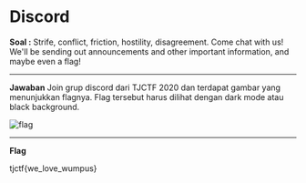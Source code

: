 # Discord
**Soal :**
Strife, conflict, friction, hostility, disagreement. Come chat with us! We'll be sending out announcements and other important information, and maybe even a flag!
____________________________________

**Jawaban**
Join grup discord dari TJCTF 2020 dan terdapat gambar yang menunjukkan flagnya. Flag tersebut harus dilihat dengan dark mode atau black background.

![flag](https://github.com/lumbricina/TJCTF-2020-05311840000044/blob/master/Miscellaneous/Discord/flag.png)
____________________________________
**Flag**

tjctf{we_love_wumpus}
